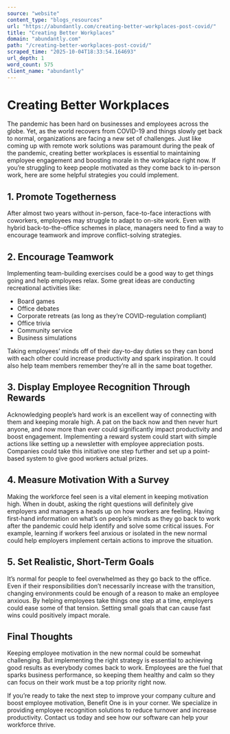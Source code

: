 ```yaml
---
source: "website"
content_type: "blogs_resources"
url: "https://abundantly.com/creating-better-workplaces-post-covid/"
title: "Creating Better Workplaces"
domain: "abundantly.com"
path: "/creating-better-workplaces-post-covid/"
scraped_time: "2025-10-04T18:33:54.164693"
url_depth: 1
word_count: 575
client_name: "abundantly"
---
```


# Creating Better Workplaces

The pandemic has been hard on businesses and employees across the globe. Yet, as the world recovers from COVID-19 and things slowly get back to normal, organizations are facing a new set of challenges. Just like coming up with remote work solutions was paramount during the peak of the pandemic, creating better workplaces is essential to maintaining employee engagement and boosting morale in the workplace right now. If you’re struggling to keep people motivated as they come back to in-person work, here are some helpful strategies you could implement.

## **1. Promote Togetherness**

After almost two years without in-person, face-to-face interactions with coworkers, employees may struggle to adapt to on-site work. Even with hybrid back-to-the-office schemes in place, managers need to find a way to encourage teamwork and improve conflict-solving strategies.

## **2. Encourage Teamwork**

Implementing team-building exercises could be a good way to get things going and help employees relax. Some great ideas are conducting recreational activities like:

*   Board games
*   Office debates
*   Corporate retreats (as long as they’re COVID-regulation compliant)
*   Office trivia
*   Community service
*   Business simulations

Taking employees’ minds off of their day-to-day duties so they can bond with each other could increase productivity and spark inspiration. It could also help team members remember they’re all in the same boat together.

## **3. Display Employee Recognition Through Rewards**

Acknowledging people’s hard work is an excellent way of connecting with them and keeping morale high. A pat on the back now and then never hurt anyone, and now more than ever could significantly impact productivity and boost engagement. Implementing a reward system could start with simple actions like setting up a newsletter with employee appreciation posts. Companies could take this initiative one step further and set up a point-based system to give good workers actual prizes.

## **4. Measure Motivation With a Survey**

Making the workforce feel seen is a vital element in keeping motivation high. When in doubt, asking the right questions will definitely give employers and managers a heads up on how workers are feeling. Having first-hand information on what’s on people’s minds as they go back to work after the pandemic could help identify and solve some critical issues. For example, learning if workers feel anxious or isolated in the new normal could help employers implement certain actions to improve the situation.

## **5. Set Realistic, Short-Term Goals**

It’s normal for people to feel overwhelmed as they go back to the office. Even if their responsibilities don’t necessarily increase with the transition, changing environments could be enough of a reason to make an employee anxious. By helping employees take things one step at a time, employers could ease some of that tension. Setting small goals that can cause fast wins could positively impact morale.

## **Final Thoughts**  

Keeping employee motivation in the new normal could be somewhat challenging. But implementing the right strategy is essential to achieving good results as everybody comes back to work. Employees are the fuel that sparks business performance, so keeping them healthy and calm so they can focus on their work must be a top priority right now.

If you’re ready to take the next step to improve your company culture and boost employee motivation, Benefit One is in your corner. We specialize in providing employee recognition solutions to reduce turnover and increase productivity. Contact us today and see how our software can help your workforce thrive.